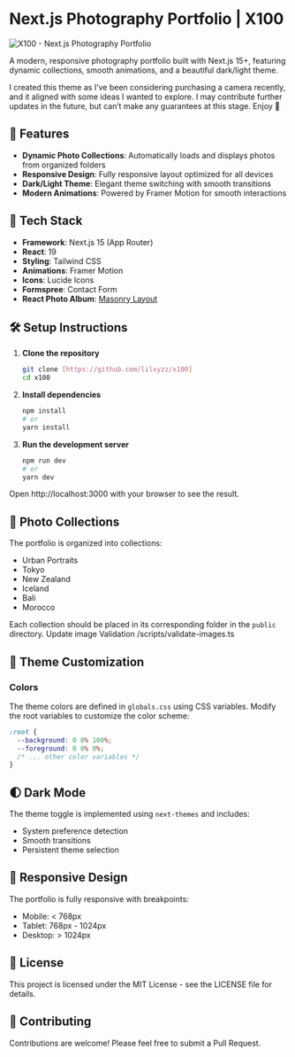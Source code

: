 # Next.js Photography Portfolio | X100

![X100 - Next.js Photography Portfolio](https://github.com/lilxyzz/x100/blob/main/public/X100-cover.webp)

A modern, responsive photography portfolio built with Next.js 15+, featuring dynamic collections, smooth animations, and a beautiful dark/light theme.

I created this theme as I’ve been considering purchasing a camera recently, and it aligned with some ideas I wanted to explore. I may contribute further updates in the future, but can’t make any guarantees at this stage. Enjoy 🤙

## 🌟 Features

- **Dynamic Photo Collections**: Automatically loads and displays photos from organized folders
- **Responsive Design**: Fully responsive layout optimized for all devices
- **Dark/Light Theme**: Elegant theme switching with smooth transitions
- **Modern Animations**: Powered by Framer Motion for smooth interactions

## 🚀 Tech Stack

- **Framework**: Next.js 15 (App Router)
- **React**: 19
- **Styling**: Tailwind CSS
- **Animations**: Framer Motion
- **Icons**: Lucide Icons
- **Formspree**: Contact Form
- **React Photo Album**: [Masonry Layout](https://react-photo-album.com/examples/masonry)

## 🛠️ Setup Instructions

1. **Clone the repository**

   ```bash
   git clone [https://github.com/lilxyzz/x100]
   cd x100
   ```

2. **Install dependencies**

   ```bash
   npm install
   # or
   yarn install
   ```

3. **Run the development server**
   ```bash
   npm run dev
   # or
   yarn dev
   ```

Open http://localhost:3000 with your browser to see the result.

## 📸 Photo Collections

The portfolio is organized into collections:

- Urban Portraits
- Tokyo
- New Zealand
- Iceland
- Bali
- Morocco

Each collection should be placed in its corresponding folder in the `public` directory. Update image Validation /scripts/validate-images.ts

## 🎨 Theme Customization

### Colors

The theme colors are defined in `globals.css` using CSS variables. Modify the root variables to customize the color scheme:

```css
:root {
  --background: 0 0% 100%;
  --foreground: 0 0% 0%;
  /* ... other color variables */
}
```

## 🌓 Dark Mode

The theme toggle is implemented using `next-themes` and includes:

- System preference detection
- Smooth transitions
- Persistent theme selection

## 📱 Responsive Design

The portfolio is fully responsive with breakpoints:

- Mobile: < 768px
- Tablet: 768px - 1024px
- Desktop: > 1024px

## 📄 License

This project is licensed under the MIT License - see the LICENSE file for details.

## 🤝 Contributing

Contributions are welcome! Please feel free to submit a Pull Request.

